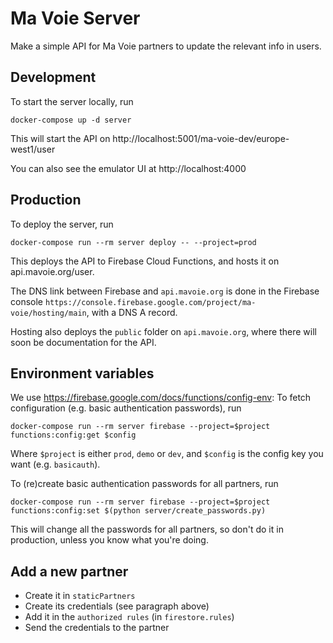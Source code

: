 # Ma Voie Server

Make a simple API for Ma Voie partners to update the relevant info in users.

## Development

To start the server locally, run

```
docker-compose up -d server
```

This will start the API on http://localhost:5001/ma-voie-dev/europe-west1/user

You can also see the emulator UI at http://localhost:4000


## Production

To deploy the server, run

```
docker-compose run --rm server deploy -- --project=prod
```

This deploys the API to Firebase Cloud Functions, and hosts it on api.mavoie.org/user.

The DNS link between Firebase and `api.mavoie.org` is done in the Firebase console `https://console.firebase.google.com/project/ma-voie/hosting/main`, with a DNS A record.

Hosting also deploys the `public` folder on `api.mavoie.org`, where there will soon be documentation for the API.


## Environment variables

We use https://firebase.google.com/docs/functions/config-env:
To fetch configuration (e.g. basic authentication passwords), run

```
docker-compose run --rm server firebase --project=$project functions:config:get $config
```

Where `$project` is either `prod`, `demo` or `dev`, and `$config` is the config key you want (e.g. `basicauth`).

To (re)create basic authentication passwords for all partners, run

```
docker-compose run --rm server firebase --project=$project functions:config:set $(python server/create_passwords.py)
```

This will change all the passwords for all partners, so don't do it in production, unless you know what you're doing.

## Add a new partner

* Create it in `staticPartners`
* Create its credentials (see paragraph above)
* Add it in the `authorized rules` (in `firestore.rules`)
* Send the credentials to the partner

